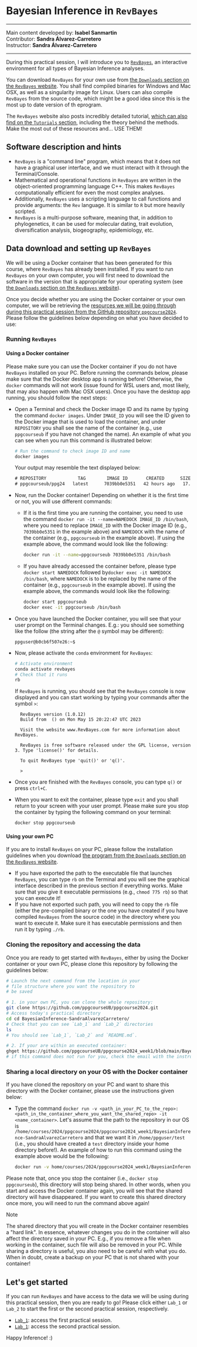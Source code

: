 # Bayesian Inference in `RevBayes`

----

Main content developed by: **Isabel Sanmartin**<br>
Contributor: **Sandra Álvarez-Carretero**<br>
Instructor: **Sandra Álvarez-Carretero**<br>

----

During this practical session, I will introduce you to [`RevBayes`](https://revbayes.github.io), an interactive environment for all types of Bayesian Inference analyses.

You can download `RevBayes` for your own use from [the `Downloads` section on the `RevBayes` website](https://revbayes.github.io/download). You shall find compiled binaries for Windows and Mac OSX, as well as a singularity image for Linux. Users can also compile `RevBayes` from the source code, which might be a good idea since this is the most up to date version of th eprogram.

The `RevBayes` website also posts incredibly detailed tutorial, [which can also find on the `Tutorials` section](https://revbayes.github.io/tutorials/), including the theory behind the methods.
Make the most out of these resources and... USE THEM!

## Software description and hints

* `RevBayes` is a "command line" program, which means that it does not have a graphical user interface, and we must interact with it through the Terminal/Console.
* Mathematical and operational functions in `RevBayes` are written in the object-oriented programming language C++. This makes `RevBayes` computationally efficient for even the most complex analyses.
* Additionally, `RevBayes` uses a scripting language to call functions and provide arguments: the `Rev` language. It is similar to `R` but more heavily scripted.
* `RevBayes` is a multi-purpose software, meaning that, in addition to phylogenetics, it can be used for molecular dating, trait evolution, diversification analysis, biogeography, epidemiology, etc.

## Data download and setting up `RevBayes`

We will be using a Docker container that has been generated for this course, where `RevBayes` has already been installed. If you want to run `RevBayes` on your own computer, you will first need to download the software in the version that is appropriate for your operating system (see [the `Downloads` section on the `RevBayes` website](https://revbayes.github.io/download)).

Once you decide whether you are using the Docker container or your own computer, we will be retrieving the [resources we will be going through during this practical session from the GitHub repository `ppgcourse2024`](https://github.com/ppgcourseUB/ppgcourse2024/). Please follow the guidelines below depending on what you have decided to use:

### Running `RevBayes`

#### Using a Docker container

Please make sure you can use the Docker container if you do not have `RevBayes` installed on your PC. Before running the commands below, please make sure that the Docker desktop app is running before! Otherwise, the `docker` commands will not work (issue found for WSL users and, most likely, that may also happen with Mac OSX users). Once you have the desktop app running, you should follow the next steps:

* Open a Terminal and check the Docker image ID and its name by typing the command `docker images`. Under `IMAGE_ID` you will see the ID given to the Docker image that is used to load the container, and under `REPOSITORY` you shall see the name of the container (e.g., use `ppgcourseub` if you have not changed the name). An example of what you can see when you run this command is illustrated below:

    ```sh
    # Run the command to check image ID and name
    docker images
    ```

    Your output may resemble the text displayed below:

    ```txt
    # REPOSITORY            TAG        IMAGE ID       CREATED      SIZE
    # ppgcourseub/ppg24   latest      7039bb0e5351   42 hours ago   17.3GB
    ```

* Now, run the Docker container! Depending on whether it is the first time or not, you will use different commands:
  * If it is the first time you are running the container, you need to use the command `docker run -it --name=NAMEDOCK IMAGE_ID /bin/bash`, where you need to replace `IMAGE_ID` with the Docker image ID (e.g., `7039bb0e5351` in the example above) and `NAMEDOCK` with the name of the container (e.g., `ppgcourseub` in the example above). If using the example above, the command would look like the following:

    ```sh
    docker run -it --name=ppgcourseub 7039bb0e5351 /bin/bash
    ```

  * If you have already accessed the container before, please type `docker start NAMEDOCK` followed by`docker exec -it NAMEDOCK /bin/bash`, where `NAMEDOCK` is to be replaced by the name of the container (e.g., `ppgcourseub` in the example above). If using the example above, the commands would look like the following:

    ```sh
    docker start ppgcourseub
    docker exec -it ppgcourseub /bin/bash
    ```

* Once you have launched the Docker container, you will see that your user prompt on the Terminal changes. E.g.: you should see something like the follow (the string after the `@` symbol may be different):

    ```Console
    ppguser@b0cb6f507e26:~$
    ```

* Now, please activate the `conda` environment for `RevBayes`:

  ```sh
  # Activate environment
  conda activate revbayes
  # Check that it runs
  rb
  ```

  If `RevBayes` is running, you should see that the `RevBayes` console is now displayed and you can start working by typing your commands after the symbol `>`:

  ```text
    RevBayes version (1.0.12)
    Build from  () on Mon May 15 20:22:47 UTC 2023

    Visit the website www.RevBayes.com for more information about RevBayes.

    RevBayes is free software released under the GPL license, version 3. Type 'license()' for details.

    To quit RevBayes type 'quit()' or 'q()'.

    >
  ```

* Once you are finished with the `RevBayes` console, you can type `q()` or press `ctrl+C`.
* When you want to exit the container, please type `exit` and you shall return to your screen with your user prompt. Please make sure you stop the container by typing the following command on your terminal:

    ```sh
    docker stop ppgcourseub
    ```

#### Using your own PC

If you are to install `RevBayes` on your PC, please follow the installation guidelines when you download [the program from the `Downloads` section on the `RevBayes` website](https://revbayes.github.io/download).

* If you have exported the path to the executable file that launches `RevBayes`, you can type `rb` on the Terminal and you will see the graphical interface described in the previous section if everything works. Make sure that you give it executable permissions (e.g., `chmod 775 rb`) so that you can execute it!
* If you have not exported such path, you will need to copy the `rb` file (either the pre-compiled binary or the one you have created if you have compiled `RevBayes` from the source code) in the directory where you want to execute it. Make sure it has executable permissions and then run it by typing `./rb`.

### Cloning the repository and accessing the data

Once you are ready to get started with `RevBayes`, either by using the Docker container or your own PC, please clone this repository by following the guidelines below:

```sh
# Launch the next command from the location in your
# file structure where you want the repository to
# be saved

# 1. in your own PC, you can clone the whole repository:
git clone https://github.com/ppgcourseUB/ppgcourse2024.git
# Access today's practical directory
cd cd BayesianInference-SandraAlvarezCarretero/
# Check that you can see `Lab_1` and `Lab_2` directories
ls
# You should see `Lab_1`, `Lab_2` and `README.md`.

# 2. If your are within an executed container:
ghget https://github.com/ppgcourseUB/ppgcourse2024_week1/blob/main/BayesianInference-SandraAlvarezCarretero/
# if this command does not run for you, check the email with the instructions to download the repository in the /tmp foder and move the files to the ppguser directory using ghget
```

### Sharing a local directory on your OS with the Docker container

If you have cloned the repository on your PC and want to share this directory with the Docker container, please use the instructions given below:

* Type the command `docker run -v <path_in_your_PC_to_the_repo>:<path_in_the_container_where_you_want_the_shared_repo> -it <name_container>`. Let's assume that the path to the repository in our OS is `/home/courses/2024/ppgcourse2024/ppgcourse2024_week1/BayesianInference-SandraAlvarezCarretero` and that we want it in `/home/ppguser/test` (i.e., you should have created a `test` directory inside your home directory before!). An example of how to run this command using the example above would be the following:

    ```sh
    docker run -v home/courses/2024/ppgcourse2024_week1/BayesianInference-SandraAlvarezCarretero:/home/ppguser/test -it ppgcourseub/ppg24
    ```

Please note that, once you stop the container (i.e., `docker stop ppgcourseub`), this directory will stop being shared. In other words, when you start and access the Docker container again, you will see that the shared directory will have disappeared. If you want to create this shared directory once more, you will need to run the command above again!

> [!NOTE]
> The shared directory that you will create in the Docker container resembles a "hard link". In essence, whatever changes you do in the container will also affect the directory saved in your PC. E.g., if you remove a file when working in the container, such file will also be removed in your PC. While sharing a directory is useful, you also need to be careful with what you do. When in doubt, create a backup on your PC that is not shared with your container!

## Let's get started

If you can run `RevBayes` and have access to the data we will be using during this practical session, then you are ready to go! Please click either `Lab_1` or `Lab_2` to start the first or the second practical session, respectively.

* [`Lab_1`](Lab_1/README.md): access the first practical session.
* [`Lab_1`](Lab_2/README.md): access the second practical session.

Happy Inference! :)

